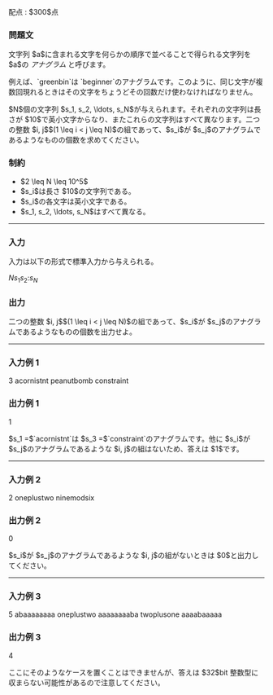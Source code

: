
<div>

<span>

<span>

<p>
配点 : $300$点
</p>

<div>

<section>

### **問題文**

<p>
文字列 $a$に含まれる文字を何らかの順序で並べることで得られる文字列を $a$の 
<em>
アナグラム
</em>
と呼びます。
</p>

<p>
例えば、`greenbin`は `beginner`のアナグラムです。このように、同じ文字が複数回現れるときはその文字をちょうどその回数だけ使わなければなりません。
</p>

<p>
$N$個の文字列 $s_1, s_2, \ldots, s_N$が与えられます。それぞれの文字列は長さが $10$で英小文字からなり、またこれらの文字列はすべて異なります。二つの整数 $i, j$$(1 \leq i < j \leq N)$の組であって、$s_i$が $s_j$のアナグラムであるようなものの個数を求めてください。
</p>

</section>

</div>

<div>

<section>

### **制約**

<ul>

<li>
$2 \leq N \leq 10^5$
</li>

<li>
$s_i$は長さ $10$の文字列である。
</li>

<li>
$s_i$の各文字は英小文字である。
</li>

<li>
$s_1, s_2, \ldots, s_N$はすべて異なる。
</li>

</ul>

</section>

</div>

---

<div>

<div>

<section>

### **入力**

<p>
入力は以下の形式で標準入力から与えられる。
</p>

<div>

$N$$s_1$$s_2$$:$$s_N$
</div>

</section>

</div>

<div>

<section>

### **出力**

<p>
二つの整数 $i, j$$(1 \leq i < j \leq N)$の組であって、$s_i$が $s_j$のアナグラムであるようなものの個数を出力せよ。
</p>

</section>

</div>

</div>

---

<div>

<section>

### **入力例 1**

<div>

3
acornistnt
peanutbomb
constraint

</div>

</section>

</div>

<div>

<section>

### **出力例 1**

<div>

1

</div>

<p>
$s_1 =$`acornistnt`は $s_3 =$`constraint`のアナグラムです。他に $s_i$が $s_j$のアナグラムであるような $i, j$の組はないため、答えは $1$です。
</p>

</section>

</div>

---

<div>

<section>

### **入力例 2**

<div>

2
oneplustwo
ninemodsix

</div>

</section>

</div>

<div>

<section>

### **出力例 2**

<div>

0

</div>

<p>
$s_i$が $s_j$のアナグラムであるような $i, j$の組がないときは $0$と出力してください。
</p>

</section>

</div>

---

<div>

<section>

### **入力例 3**

<div>

5
abaaaaaaaa
oneplustwo
aaaaaaaaba
twoplusone
aaaabaaaaa

</div>

</section>

</div>

<div>

<section>

### **出力例 3**

<div>

4

</div>

<p>
ここにそのようなケースを置くことはできませんが、答えは $32$bit 整数型に収まらない可能性があるので注意してください。
</p>

</section>

</div>

</span>

</span>

</div>
